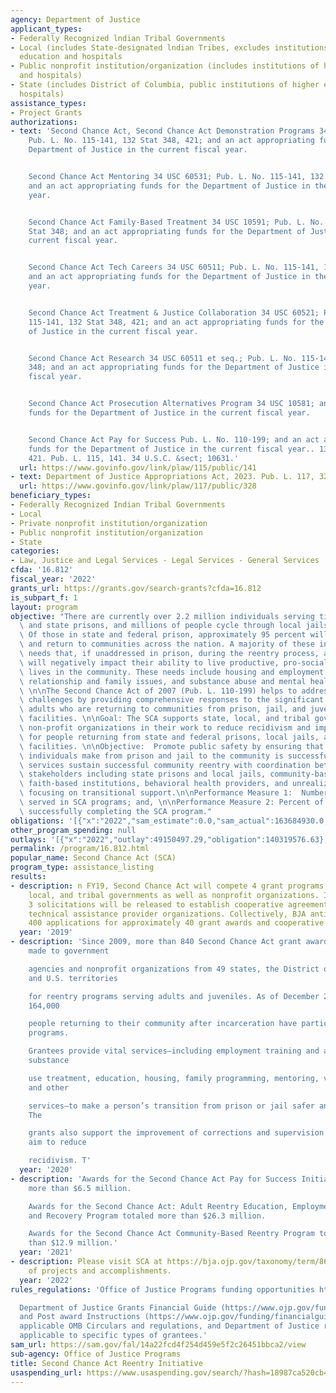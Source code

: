 ```yaml
---
agency: Department of Justice
applicant_types:
- Federally Recognized lndian Tribal Governments
- Local (includes State-designated lndian Tribes, excludes institutions of higher
  education and hospitals
- Public nonprofit institution/organization (includes institutions of higher education
  and hospitals)
- State (includes District of Columbia, public institutions of higher education and
  hospitals)
assistance_types:
- Project Grants
authorizations:
- text: 'Second Chance Act, Second Chance Act Demonstration Programs 34 USC 10631;
    Pub. L. No. 115-141, 132 Stat 348, 421; and an act appropriating funds for the
    Department of Justice in the current fiscal year.


    Second Chance Act Mentoring 34 USC 60531; Pub. L. No. 115-141, 132 Stat 348, 421;
    and an act appropriating funds for the Department of Justice in the current fiscal
    year.


    Second Chance Act Family-Based Treatment 34 USC 10591; Pub. L. No. 115-141, 132
    Stat 348; and an act appropriating funds for the Department of Justice in the
    current fiscal year.


    Second Chance Act Tech Careers 34 USC 60511; Pub. L. No. 115-141, 132 Stat 348;
    and an act appropriating funds for the Department of Justice in the current fiscal
    year.


    Second Chance Act Treatment & Justice Collaboration 34 USC 60521; Pub. L. No.
    115-141, 132 Stat 348, 421; and an act appropriating funds for the Department
    of Justice in the current fiscal year.


    Second Chance Act Research 34 USC 60511 et seq.; Pub. L. No. 115-141, 132 Stat
    348; and an act appropriating funds for the Department of Justice in the current
    fiscal year.


    Second Chance Act Prosecution Alternatives Program 34 USC 10581; and an act appropriating
    funds for the Department of Justice in the current fiscal year.


    Second Chance Act Pay for Success Pub. L. No. 110-199; and an act appropriating
    funds for the Department of Justice in the current fiscal year.. 132 Stat. 348,
    421. Pub. L. 115, 141. 34 U.S.C. &sect; 10631.'
  url: https://www.govinfo.gov/link/plaw/115/public/141
- text: Department of Justice Appropriations Act, 2023. Pub. L. 117, 328.
  url: https://www.govinfo.gov/link/plaw/117/public/328
beneficiary_types:
- Federally Recognized Indian Tribal Governments
- Local
- Private nonprofit institution/organization
- Public nonprofit institution/organization
- State
categories:
- Law, Justice and Legal Services - Legal Services - General Services
cfda: '16.812'
fiscal_year: '2022'
grants_url: https://grants.gov/search-grants?cfda=16.812
is_subpart_f: 1
layout: program
objective: "There are currently over 2.2 million individuals serving time in federal\
  \ and state prisons, and millions of people cycle through local jails every year.\
  \ Of those in state and federal prison, approximately 95 percent will be released\
  \ and return to communities across the nation. A majority of these individuals have\
  \ needs that, if unaddressed in prison, during the reentry process, and after release,\
  \ will negatively impact their ability to live productive, pro-social, crime-free\
  \ lives in the community. These needs include housing and employment challenges,\
  \ relationship and family issues, and substance abuse and mental health problems.\
  \ \n\nThe Second Chance Act of 2007 (Pub. L. 110-199) helps to address these significant\
  \ challenges by providing comprehensive responses to the significant number of incarcerated\
  \ adults who are returning to communities from prison, jail, and juvenile residential\
  \ facilities. \n\nGoal: The SCA supports state, local, and tribal governments and\
  \ non-profit organizations in their work to reduce recidivism and improve outcomes\
  \ for people returning from state and federal prisons, local jails, and juvenile\
  \ facilities. \n\nObjective:  Promote public safety by ensuring that the transition\
  \ individuals make from prison and jail to the community is successful.  These programming\
  \ services sustain successful community reentry with coordination between government\
  \ stakeholders including state prisons and local jails, community-based organizations,\
  \ faith-based institutions, behavioral health providers, and unrealized stakeholders\
  \ focusing on transitional support.\n\nPerformance Measure 1:  Number of people\
  \ served in SCA programs; and, \n\nPerformance Measure 2: Percent of participants\
  \ successfully completing the SCA program."
obligations: '[{"x":"2022","sam_estimate":0.0,"sam_actual":163684930.0,"usa_spending_actual":163999282.73},{"x":"2023","sam_estimate":125000000.0,"sam_actual":0.0,"usa_spending_actual":104194076.85},{"x":"2024","sam_estimate":117000000.0,"sam_actual":0.0,"usa_spending_actual":-1330128.98}]'
other_program_spending: null
outlays: '[{"x":"2022","outlay":49150497.29,"obligation":140319576.63},{"x":"2023","outlay":9400507.73,"obligation":104685510.14},{"x":"2024","outlay":0.0,"obligation":0.0}]'
permalink: /program/16.812.html
popular_name: Second Chance Act (SCA)
program_type: assistance_listing
results:
- description: n FY19, Second Chance Act will compete 4 grant programs for state,
    local, and tribal governments as well as nonprofit organizations. In addition,
    3 solicitations will be released to establish cooperative agreements with national
    technical assistance provider organizations. Collectively, BJA anticipates over
    400 applications for approximately 40 grant awards and cooperative agreements.
  year: '2019'
- description: 'Since 2009, more than 840 Second Chance Act grant awards have been
    made to government

    agencies and nonprofit organizations from 49 states, the District of Columbia,
    and U.S. territories

    for reentry programs serving adults and juveniles. As of December 2017, an estimated
    164,000

    people returning to their community after incarceration have participated in these
    programs.

    Grantees provide vital services—including employment training and assistance,
    substance

    use treatment, education, housing, family programming, mentoring, victims support,
    and other

    services—to make a person’s transition from prison or jail safer and more successful.
    The

    grants also support the improvement of corrections and supervision practices that
    aim to reduce

    recidivism. T'
  year: '2020'
- description: 'Awards for the Second Chance Act Pay for Success Initiative totaled
    more than $6.5 million.

    Awards for the Second Chance Act: Adult Reentry Education, Employment, Treatment
    and Recovery Program totaled more than $26.3 million.

    Awards for the Second Chance Act Community-Based Reentry Program totaled more
    than $12.9 million.'
  year: '2021'
- description: Please visit SCA at https://bja.ojp.gov/taxonomy/term/86406 for summary
    of projects and accomplishments.
  year: '2022'
rules_regulations: 'Office of Justice Programs funding opportunities https://www.ojp.gov/funding/explore/current-funding-opportunities

  Department of Justice Grants Financial Guide (https://www.ojp.gov/funding/financialguidedoj/overview)
  and Post award Instructions (https://www.ojp.gov/funding/financialguidedoj/iii-postaward-requirements),
  applicable OMB Circulars and regulations, and Department of Justice regulations
  applicable to specific types of grantees.'
sam_url: https://sam.gov/fal/14a22fcd4f254d459e5f2c26451bbca2/view
sub-agency: Office of Justice Programs
title: Second Chance Act Reentry Initiative
usaspending_url: https://www.usaspending.gov/search/?hash=18987ca520cb402284f6904a70ec2106
---
```

